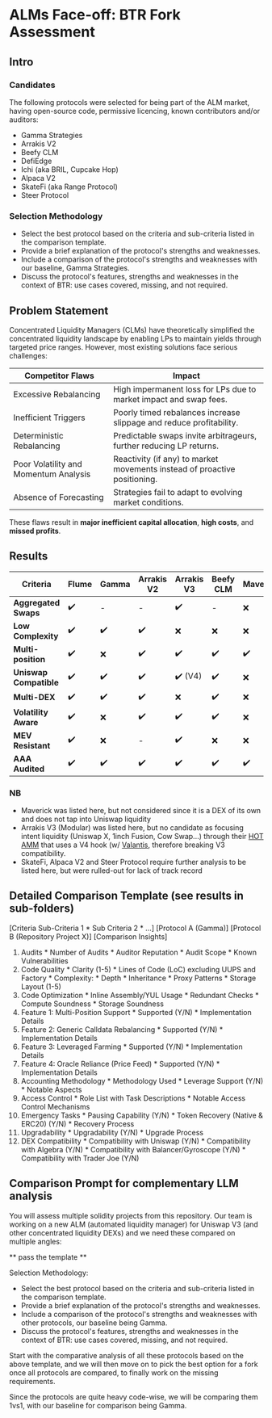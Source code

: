# ALMs Face-off: BTR Fork Assessment

## Intro

### Candidates

The following protocols were selected for being part of the ALM market, having open-source code, permissive licencing, known contributors and/or auditors:
- Gamma Strategies
- Arrakis V2
- Beefy CLM
- DefiEdge
- Ichi (aka BRIL, Cupcake Hop)
- Alpaca V2
- SkateFi (aka Range Protocol)
- Steer Protocol

### Selection Methodology

- Select the best protocol based on the criteria and sub-criteria listed in the comparison template.
- Provide a brief explanation of the protocol's strengths and weaknesses.
- Include a comparison of the protocol's strengths and weaknesses with our baseline, Gamma Strategies.
- Discuss the protocol's features, strengths and weaknesses in the context of BTR: use cases covered, missing, and not required.

## Problem Statement

Concentrated Liquidity Managers (CLMs) have theoretically simplified the concentrated liquidity landscape by enabling LPs to maintain yields through targeted price ranges. However, most existing solutions face serious challenges:

| **Competitor Flaws** | **Impact** |
|-----------------------|------------|
| Excessive Rebalancing | High impermanent loss for LPs due to market impact and swap fees. |
| Inefficient Triggers | Poorly timed rebalances increase slippage and reduce profitability. |
| Deterministic Rebalancing | Predictable swaps invite arbitrageurs, further reducing LP returns. |
| Poor Volatility and Momentum Analysis | Reactivity (if any) to market movements instead of proactive positioning. |
| Absence of Forecasting | Strategies fail to adapt to evolving market conditions. |

These flaws result in **major inefficient capital allocation**, **high costs**, and **missed profits**.

## Results

| Criteria                | Flume | Gamma | Arrakis V2 | Arrakis V3 | Beefy CLM | Maverick | DeFiEdge | Ichi/CupcakeHop/Bril |
|-------------------------|-------|-------|------------|------------|-----------|----------|----------|----------------------|
| **Aggregated Swaps**    | ✔️   | -     | -          | ✔️        | -         | ❌       | ✔️      | ❌                  |
| **Low Complexity**      | ✔️   | ✔️   | ✔️        | ❌         | ❌        | ❌       | ❌       | ✔️                 |
| **Multi-position**      | ✔️   | ❌    | ✔️        | ✔️        | ✔️       | ✔️      | ✔️      | ❌                  |
| **Uniswap Compatible**  | ✔️   | ✔️   | ✔️        | ✔️ (V4) | ✔️      | ❌       | ✔️      | ✔️                 |
| **Multi-DEX**           | ✔️   | ✔️   | ✔️        | ❌         | ✔️       | ❌       | ✔️      | ❌                  |
| **Volatility Aware**    | ✔️   | ❌    | ✔️        | ✔️        | ✔️       | ❌       | ❌       | ❌                  |
| **MEV Resistant**       | ✔️   | ❌    | -          | ✔️        | ❌        | ❌       | ✔️      | ❌                  |
| **AAA Audited**         | ✔️   | ✔️   | ✔️        | ✔️        | ✔️       | ✔️      | ✔️      | ❌                  |

### NB
- Maverick was listed here, but not considered since it is a DEX of its own and does not tap into Uniswap liquidity
- Arrakis V3 (Modular) was listed here, but no candidate as focusing intent liquidity (Uniswap X, 1inch Fusion, Cow Swap...) through their [HOT AMM](https://docs.arrakis.fi/text/introduction/integrations/hotAmm.html) that uses a V4 hook (w/ [Valantis](https://valantis.xyz/), therefore breaking V3 compatibility.
- SkateFi, Alpaca V2 and Steer Protocol require further analysis to be listed here, but were rulled-out for lack of track record

## Detailed Comparison Template (see results in sub-folders)

[Criteria	Sub-Criteria 1 * Sub Criteria 2 * ...]	[Protocol A (Gamma)]	[Protocol B (Repository Project X)]	[Comparison Insights]
1. Audits	* Number of Audits * Auditor Reputation * Audit Scope * Known Vulnerabilities			
2. Code Quality	* Clarity (1-5) * Lines of Code (LoC) excluding UUPS and Factory * Complexity: * Depth * Inheritance * Proxy Patterns * Storage Layout (1-5)
3. Code Optimization	* Inline Assembly/YUL Usage * Redundant Checks * Compute Soundness * Storage Soundness			
4. Feature 1: Multi-Position Support	* Supported (Y/N) * Implementation Details			
5. Feature 2: Generic Calldata Rebalancing	* Supported (Y/N) * Implementation Details	
6. Feature 3: Leveraged Farming	* Supported (Y/N) * Implementation Details
7. Feature 4: Oracle Reliance (Price Feed)	* Supported (Y/N) * Implementation Details
8. Accounting Methodology	* Methodology Used * Leverage Support (Y/N) * Notable Aspects			
9. Access Control	* Role List with Task Descriptions * Notable Access Control Mechanisms			
10. Emergency Tasks	* Pausing Capability (Y/N) * Token Recovery (Native & ERC20) (Y/N) * Recovery Process
11. Upgradability	* Upgradability (Y/N) * Upgrade Process
12. DEX Compatibility	* Compatibility with Uniswap (Y/N) * Compatibility with Algebra (Y/N) * Compatibility with Balancer/Gyroscope (Y/N) * Compatibility with Trader Joe (Y/N)

## Comparison Prompt for complementary LLM analysis

You will assess multiple solidity projects from this repository.
Our team is working on a new ALM (automated liquidity manager) for Uniswap V3 (and other concentrated liquidity DEXs) and we need these compared on multiple angles: 

** pass the template **

Selection Methodology:

- Select the best protocol based on the criteria and sub-criteria listed in the comparison template.
- Provide a brief explanation of the protocol's strengths and weaknesses.
- Include a comparison of the protocol's strengths and weaknesses with other protocols, our baseline being Gamma.
- Discuss the protocol's features, strengths and weaknesses in the context of BTR: use cases covered, missing, and not required.

Start with the comparative analysis of all these protocols based on the above template, and we will then move on to pick the best option for a fork once all protocols are compared, to finally work on the missing requirements.

Since the protocols are quite heavy code-wise, we will be comparing them 1vs1, with our baseline for comparison being Gamma.
